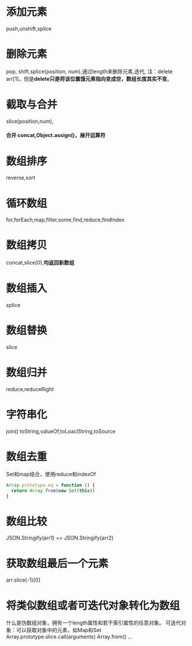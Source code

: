 # 添加元素
push,unshift,splice
# 删除元素
pop, shift,splice(position, num),通过length来删除元素,迭代,
注：delete arr[1]，但是**delete只是将该位置饿元素指向变成空，数组长度其实不变**。
# 截取与合并
slice(position,num),
#### 合并 concat,Object.assign()，展开运算符
# 数组排序
reverse,sort
# 循环数组
for,forEach,map,filter,some,find,reduce,findIndex
# 数组拷贝
concat,slice(0),**均返回新数组**
# 数组插入
splice
# 数组替换
slice
# 数组归并
reduce,reduceRight
# 字符串化
join()
toString,valueOf,toLoaclString,toSource
# 数组去重
Set和map结合，使用reduce和indexOf
```js
Array.prototype.eq = function () {
  return Array.from(new Set(this))
}
```
# 数组比较
JSON.Stringify(arr1) == JSON.Stringify(arr2)
# 获取数组最后一个元素
arr.slice(-1)[0]
# 将类似数组或者可迭代对象转化为数组
什么是伪数组对象，拥有一个length属性和若干索引属性的任意对象。
可迭代对象：可以获取对象中的元素，如Map和Set
Array.prototype.slice.call(arguments)
Array.from()
...